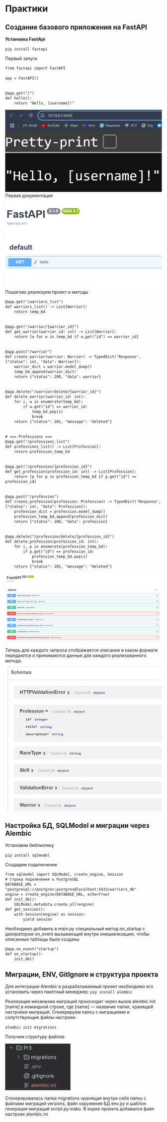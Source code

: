 # Практики

## Создание базового приложения на FastAPI
**Установка FastApi**

`pip install fastapi`

Первый запуск
```
from fastapi import FastAPI

app = FastAPI()


@app.get("/")
def hello():
    return "Hello, [username]!"
```

![](test.png)
Первая документация
![](small_api.png)
Пошагово реализуем проект и методы
```
@app.get("/warriors_list")
def warriors_list() -> List[Warrior]:
    return temp_bd


@app.get("/warrior/{warrior_id}")
def get_warrior(warrior_id: int) -> List[Warrior]:
    return [w for w in temp_bd if w.get("id") == warrior_id]


@app.post("/warrior")
def create_warrior(warrior: Warrior) -> TypedDict('Response', {"status": int, "data": Warrior}):
    warrior_dict = warrior.model_dump()
    temp_bd.append(warrior_dict)
    return {"status": 200, "data": warrior}


@app.delete("/warrior/delete/{warrior_id}")
def delete_warrior(warrior_id: int):
    for i, w in enumerate(temp_bd):
        if w.get("id") == warrior_id:
            temp_bd.pop(i)
            break
    return {"status": 201, "message": "deleted"}


# === Professions ===
@app.get("/professions_list")
def professions_list() -> List[Profession]:
    return profession_temp_bd


@app.get("/profession/{profession_id}")
def get_profession(profession_id: int) -> List[Profession]:
    return [p for p in profession_temp_bd if p.get("id") == profession_id]


@app.post("/profession")
def create_profession(profession: Profession) -> TypedDict('Response', {"status": int, "data": Profession}):
    profession_dict = profession.model_dump()
    profession_temp_bd.append(profession_dict)
    return {"status": 200, "data": profession}


@app.delete("/profession/delete/{profession_id}")
def delete_profession(profession_id: int):
    for i, p in enumerate(profession_temp_bd):
        if p.get("id") == profession_id:
            profession_temp_bd.pop(i)
            break
    return {"status": 201, "message": "deleted"}
```
![](api.png)

Теперь для каждого запроса отображается описание в каком формате передаются и принимаются данные для каждого реализованного метода.
![](schemas.png)

## Настройка БД, SQLModel и миграции через Alembic

Установим библиотеку

`pip install sqlmodel`

Создадим подключение
```
from sqlmodel import SQLModel, create_engine, Session
# Строка подключения к PostgreSQL
DATABASE_URL = "postgresql://postgres:postgres@localhost:5433/warriors_db"
engine = create_engine(DATABASE_URL, echo=True)
def init_db():
    SQLModel.metadata.create_all(engine)
def get_session():
    with Session(engine) as session:
        yield session
```

Необходимо добавить в main.py специальный метод on_startup с декоратором on_event вызывающий внутри инициализацию, чтобы описанные таблицы были созданы
```
@app.on_event("startup")
def on_startup():
    init_db()
```

## Миграции, ENV, GitIgnore и структура проекта

Для интеграции Alembic в разрабатываемый проект необходимо его установить через пакетный менеджер:
`pip install alembic`

Реализация механизма миграций происходит через вызов alembic init [name] в командной строке, где [name] — название папки, хранящей настройки миграций. Сгенерируем папку с миграциями и сопутствующие файлы настроек:

`alembic init migrations`

Получим структуру файлов:

![](migr.png)

Сгенерировалась папка migrations хранящая внутри себя папку с файлами миграций versions, файл окружения БД env.py и шаблон генерации миграций script.py.mako. В корне проекта добавился файл настроек alembic.ini